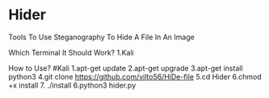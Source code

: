 # Hider
Tools To Use Steganography To Hide A File In An Image

Which Terminal It Should Work?
1.Kali

How to Use?
#Kali
1.apt-get update
2.apt-get upgrade
3.apt-get install python3
4.git clone https://github.com/vilto56/HiDe-file
5.cd Hider
6.chmod +x install
7. ./install
6.python3 hider.py

